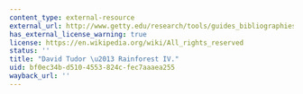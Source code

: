 ```yaml
---
content_type: external-resource
external_url: http://www.getty.edu/research/tools/guides_bibliographies/david_tudor/av/rainforest.html
has_external_license_warning: true
license: https://en.wikipedia.org/wiki/All_rights_reserved
status: ''
title: "David Tudor \u2013 Rainforest IV."
uid: bf0ec34b-d510-4553-824c-fec7aaaea255
wayback_url: ''
---
```

